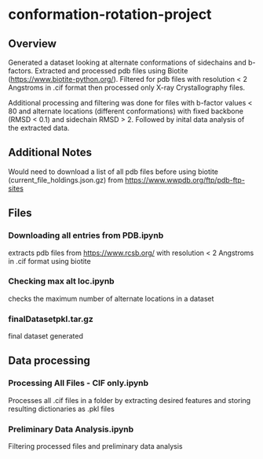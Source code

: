 # conformation-rotation-project
## Overview
Generated a dataset looking at alternate conformations of sidechains and b-factors. Extracted and processed pdb files using Biotite (https://www.biotite-python.org/). Filtered for pdb files with resolution < 2 Angstroms in .cif format then processed only X-ray Crystallography files. 

Additional processing and filtering was done for files with b-factor values < 80 and alternate locations (different conformations) with fixed backbone (RMSD < 0.1) and sidechain RMSD > 2. Followed by inital data analysis of the extracted data.

## Additional Notes
Would need to download a list of all pdb files before using biotite (current_file_holdings.json.gz) from https://www.wwpdb.org/ftp/pdb-ftp-sites 

## Files
### Downloading all entries from PDB.ipynb
extracts pdb files from https://www.rcsb.org/ with resolution < 2 Angstroms in .cif format using biotite

### Checking max alt loc.ipynb
checks the maximum number of alternate locations in a dataset

### finalDatasetpkl.tar.gz
final dataset generated

## Data processing
### Processing All Files - CIF only.ipynb
Processes all .cif files in a folder by extracting desired features and storing resulting dictionaries as .pkl files

### Preliminary Data Analysis.ipynb
Filtering processed files and preliminary data analysis
